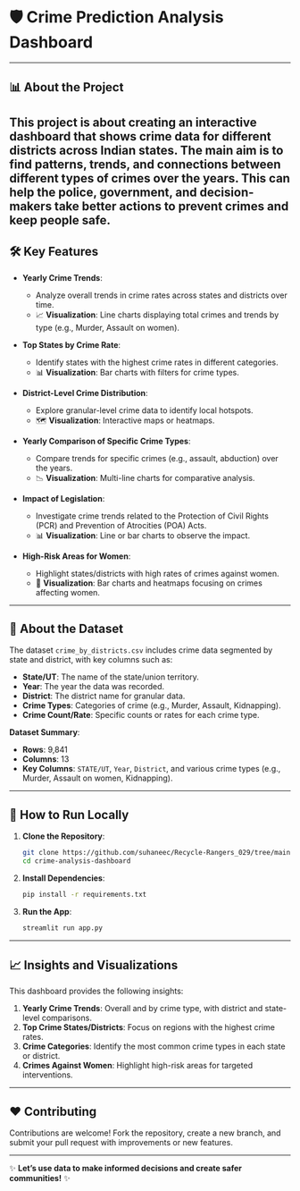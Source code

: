 # 🛡️ **Crime Prediction Analysis Dashboard**

---

## 📊 **About the Project**
 This project is about creating an interactive dashboard that shows crime data for different districts across Indian states. The main aim is to find patterns, trends, and connections between different types of crimes over the years. This can help the police, government, and decision-makers take better actions to prevent crimes and keep people safe.
---

## 🛠️ **Key Features**
- **Yearly Crime Trends**: 
  - Analyze overall trends in crime rates across states and districts over time.
  - 📈 **Visualization**: Line charts displaying total crimes and trends by type (e.g., Murder, Assault on women).
  
- **Top States by Crime Rate**:
  - Identify states with the highest crime rates in different categories.
  - 📊 **Visualization**: Bar charts with filters for crime types.

- **District-Level Crime Distribution**:
  - Explore granular-level crime data to identify local hotspots.
  - 🗺️ **Visualization**: Interactive maps or heatmaps.

- **Yearly Comparison of Specific Crime Types**:
  - Compare trends for specific crimes (e.g., assault, abduction) over the years.
  - 📉 **Visualization**: Multi-line charts for comparative analysis.

- **Impact of Legislation**:
  - Investigate crime trends related to the Protection of Civil Rights (PCR) and Prevention of Atrocities (POA) Acts.
  - 📊 **Visualization**: Line or bar charts to observe the impact.

- **High-Risk Areas for Women**:
  - Highlight states/districts with high rates of crimes against women.
  - 🔴 **Visualization**: Bar charts and heatmaps focusing on crimes affecting women.

---

## 📂 **About the Dataset**
The dataset `crime_by_districts.csv` includes crime data segmented by state and district, with key columns such as:
- **State/UT**: The name of the state/union territory.
- **Year**: The year the data was recorded.
- **District**: The district name for granular data.
- **Crime Types**: Categories of crime (e.g., Murder, Assault, Kidnapping).
- **Crime Count/Rate**: Specific counts or rates for each crime type.

**Dataset Summary**:
- **Rows**: 9,841  
- **Columns**: 13  
- **Key Columns**: `STATE/UT`, `Year`, `District`, and various crime types (e.g., Murder, Assault on women, Kidnapping).

---

## 🚀 **How to Run Locally**

1. **Clone the Repository**:
   ```bash
   git clone https://github.com/suhaneec/Recycle-Rangers_029/tree/main
   cd crime-analysis-dashboard


2. **Install Dependencies**:
   ```bash
   pip install -r requirements.txt
   ```

3. **Run the App**:
   ```bash
   streamlit run app.py
   ```

---

## 📈 **Insights and Visualizations**
This dashboard provides the following insights:
1. **Yearly Crime Trends**: Overall and by crime type, with district and state-level comparisons.
2. **Top Crime States/Districts**: Focus on regions with the highest crime rates.
3. **Crime Categories**: Identify the most common crime types in each state or district.
4. **Crimes Against Women**: Highlight high-risk areas for targeted interventions.

---

## ❤️ **Contributing**
Contributions are welcome! Fork the repository, create a new branch, and submit your pull request with improvements or new features.

---

✨ **Let’s use data to make informed decisions and create safer communities!** ✨
```
